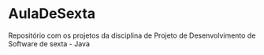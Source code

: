 # AulaDeSexta
Repositório com os projetos da disciplina de Projeto de Desenvolvimento de Software de sexta - Java
